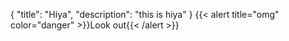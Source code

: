 {
"title": "Hiya",
  "description": "this is hiya"
}
{{< alert title="omg" color="danger" >}}Look out{{< /alert >}}
